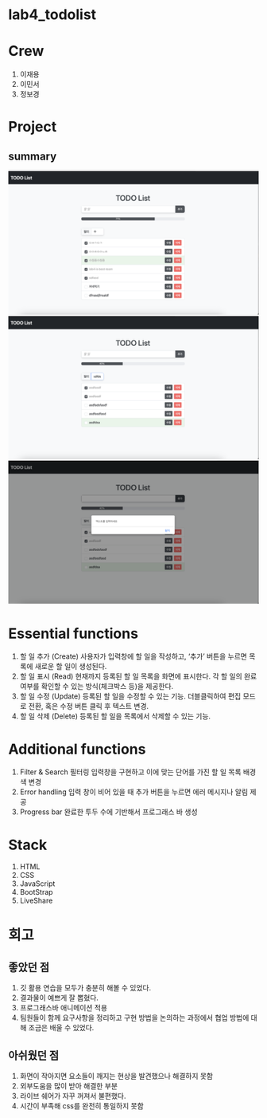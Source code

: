 # lab4_todolist

# Crew
1. 이재용
2. 이민서
3. 정보경

# Project

## summary
![Alt text](image-3.png)
![Alt text](image-4.png)
![Alt text](image-5.png)


# Essential functions
1. 할 일 추가 (Create)
    사용자가 입력창에 할 일을 작성하고, ‘추가’ 버튼을 누르면 목록에 새로운 할 일이 생성된다.
2. 할 일 표시 (Read)
    현재까지 등록된 할 일 목록을 화면에 표시한다.
    각 할 일의 완료 여부를 확인할 수 있는 방식(체크박스 등)을 제공한다.
3. 할 일 수정 (Update)
    등록된 할 일을 수정할 수 있는 기능.
    더블클릭하여 편집 모드로 전환, 혹은 수정 버튼 클릭 후 텍스트 변경.
4. 할 일 삭제 (Delete)
    등록된 할 일을 목록에서 삭제할 수 있는 기능.

# Additional functions

1. Filter & Search
    필터링 입력창을 구현하고 이에 맞는 단어를 가진 할 일 목록 배경색 변경
2. Error handling
    입력 창이 비어 있을 때 추가 버튼을 누르면 에러 메시지나 알림 제공
3. Progress bar 
    완료한 투두 수에 기반해서 프로그래스 바 생성


# Stack
1. HTML
2. CSS
3. JavaScript
4. BootStrap
5. LiveShare



# 회고

## 좋았던 점
1. 깃 활용 연습을 모두가 충분히 해볼 수 있었다.
2. 결과물이 예쁘게 잘 뽑혔다.
3. 프로그래스바 애니메이션 적용
4. 팀원들이 함께 요구사항을 정리하고 구현 방법을 논의하는 과정에서 협업 방법에 대해 조금은 배울 수 있었다.

## 아쉬웠던 점
1. 화면이 작아지면 요소들이 깨지는 현상을 발견했으나 해결하지 못함
2. 외부도움을 많이 받아 해결한 부분
3. 라이브 쉐어가 자꾸 꺼져서 불편했다.
4. 시간이 부족해 css를 완전히 통일하지 못함